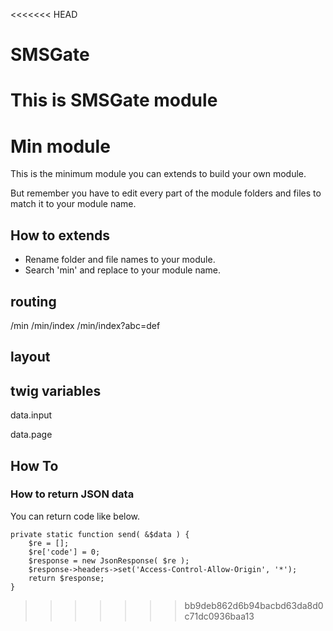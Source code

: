 <<<<<<< HEAD
# SMSGate

This is SMSGate module
=======
# Min module

This is the minimum module you can extends to build your own module.

But remember you have to edit every part of the module folders and files to match it to your module name. 

## How to extends

* Rename folder and file names to your module.
* Search 'min' and replace to your module name.


## routing

/min
/min/index
/min/index?abc=def

## layout

## twig variables

data.input

data.page

## How To

### How to return JSON data

You can return code like below.

	private static function send( &$data ) {
		$re = [];
        $re['code'] = 0;
        $response = new JsonResponse( $re );
        $response->headers->set('Access-Control-Allow-Origin', '*');
        return $response;
	}


>>>>>>> bb9deb862d6b94bacbd63da8d0c71dc0936baa13
